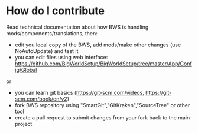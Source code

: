 # How do I contribute

Read technical documentation about how BWS is handling mods/components/translations, then:  
  
* edit you local copy of the BWS, add mods/make other changes (use NoAutoUpdate) and test it  
* you can edit files using web interface: <https://github.com/BigWorldSetup/BigWorldSetup/tree/master/App/Config/Global>  
  
or  
  
* you can learn git basics (<https://git-scm.com/videos>, <https://git-scm.com/book/en/v2>)  
* fork BWS repository using "SmartGit","GitKraken","SourceTree" or other tool  
* create a pull request to submit changes from your fork back to the main project  
